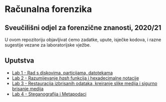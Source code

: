 # **Računalna forenzika**

## Sveučilišni odjel za forenzične znanosti, 2020/21

U ovom repozitoriju objavljivat ćemo zadatke, upute, isječke kodova, i razne sugestije vezane za laboratorijske vježbe.

## Uputstva

- [Lab 1 - Rad s diskovima, particijama, datotekama](Lab1/README.md)
- [Lab 2 - Razumijevanje *hash* funkcija i hexadecimalne notacije](Lab2/README.md)
- [Lab 3 - Restauracija izbrisanih odataka, kreiranje slike medija i sigurno brisanje medija](Lab3/README.md)
- [Lab 4 - Steganografija i Metapodaci](Lab4/README.md)
